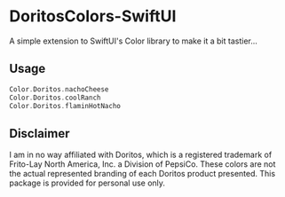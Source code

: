 # DoritosColors-SwiftUI

A simple extension to SwiftUI's Color library to make it a bit tastier...

## Usage

```swift
Color.Doritos.nachoCheese
Color.Doritos.coolRanch
Color.Doritos.flaminHotNacho
```

## Disclaimer

I am in no way affiliated with Doritos, which is a registered trademark of Frito-Lay North America, Inc. a Division of PepsiCo. These colors are not the actual represented branding of each Doritos product presented. This package is provided for personal use only.
